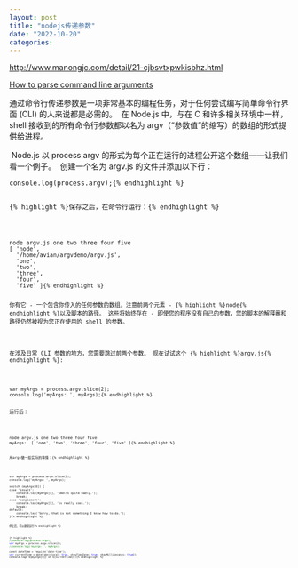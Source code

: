 ```yaml
---
layout: post
title: "nodejs传递参数"
date: "2022-10-20"
categories: 
---
```

<p><a href="http://www.manongjc.com/detail/21-cjbsvtxpwkisbhz.html">http://www.manongjc.com/detail/21-cjbsvtxpwkisbhz.html</a></p>

<p><a href="https://nodejs.org/en/knowledge/command-line/how-to-parse-command-line-arguments/">How to parse command line arguments</a></p>

<p>通过命令行传递参数是一项非常基本的编程任务，对于任何尝试编写简单命令行界面 (CLI) 的人来说都是必需的。&nbsp; 在 Node.js 中，与在 C 和许多相关环境中一样，shell 接收到的所有命令行参数都以名为 argv（&ldquo;参数值&rdquo;的缩写）的数组的形式提供给进程。</p>

<p>&nbsp;Node.js 以 process.argv 的形式为每个正在运行的进程公开这个数组&mdash;&mdash;让我们看一个例子。&nbsp; 创建一个名为 argv.js 的文件并添加以下行：</p>

<pre class="language-js">
<code class="language-js hljs javascript"><span class="hljs-built_in">console</span><span class="token punctuation">.<span class="token function">log<span class="token punctuation">(process<span class="token punctuation">.argv<span class="token punctuation">)<span class="token punctuation">;</span></span></span></span></span></span>{% endhighlight %}

<p>{% highlight %}保存之后，在命令行运行：{% endhighlight %}</p>

<pre class="language-bash">
<code class="language-bash hljs">node argv.js one two three four five
<span class="token punctuation">[ <span class="token string"><span class="hljs-string">&#39;node&#39;</span>,
  <span class="token string"><span class="hljs-string">&#39;/home/avian/argvdemo/argv.js&#39;</span>,
  <span class="token string"><span class="hljs-string">&#39;one&#39;</span>,
  <span class="token string"><span class="hljs-string">&#39;two&#39;</span>,
  <span class="token string"><span class="hljs-string">&#39;three&#39;</span>,
  <span class="token string"><span class="hljs-string">&#39;four&#39;</span>,
  <span class="token string"><span class="hljs-string">&#39;five&#39;</span> <span class="token punctuation">]</span></span></span></span></span></span></span></span></span>{% endhighlight %}

<p><font style="vertical-align:inherit">你有它 - 一个包含你传入的任何参数的数组。注意前两个元素 - </font>{% highlight %}node{% endhighlight %}<font style="vertical-align:inherit">以及脚本的路径。 这些将始终存在 - 即使您的程序没有自己的参数，您的脚本的解释器和路径仍然被视为您正在使用的 shell 的参数。 </font></p>

<p><font style="vertical-align:inherit">在涉及日常 CLI 参数的地方，您需要跳过前两个参数。 现在试试这个 </font>{% highlight %}argv.js{% endhighlight %}<font style="vertical-align:inherit">: </font></p>

<pre class="language-js">
<code class="language-js hljs javascript"><span class="token keyword"><span class="hljs-keyword">var</span> myArgs <span class="token operator">= process<span class="token punctuation">.argv<span class="token punctuation">.<span class="token function">slice<span class="token punctuation">(<span class="token number"><span class="hljs-number">2</span><span class="token punctuation">)<span class="token punctuation">;
<span class="hljs-built_in">console</span><span class="token punctuation">.<span class="token function">log<span class="token punctuation">(<span class="token string"><span class="hljs-string">&#39;myArgs: &#39;</span><span class="token punctuation">, myArgs<span class="token punctuation">)<span class="token punctuation">;</span></span></span></span></span></span></span></span></span></span></span></span></span></span></span></span>{% endhighlight %}

<p>运行后：</p>

<pre class="language-bash">
<code class="language-bash hljs">node argv.js one two three four five
myArgs:  <span class="token punctuation">[ <span class="token string"><span class="hljs-string">&#39;one&#39;</span>, <span class="token string"><span class="hljs-string">&#39;two&#39;</span>, <span class="token string"><span class="hljs-string">&#39;three&#39;</span>, <span class="token string"><span class="hljs-string">&#39;four&#39;</span>, <span class="token string"><span class="hljs-string">&#39;five&#39;</span> <span class="token punctuation">]</span></span></span></span></span></span></span>{% endhighlight %}

<p><code class="language-bash hljs"><span class="token punctuation"><span class="token string"><span class="token string"><span class="token string"><span class="token string"><span class="token string"><span class="token punctuation">用args做一些实际的事情：</span></span></span></span></span></span></span>{% endhighlight %}</p>

<pre class="language-js">
<code class="language-js hljs javascript"><span class="token keyword"><span class="hljs-keyword">var</span> myArgs <span class="token operator">= process<span class="token punctuation">.argv<span class="token punctuation">.<span class="token function">slice<span class="token punctuation">(<span class="token number"><span class="hljs-number">2</span><span class="token punctuation">)<span class="token punctuation">;
<span class="hljs-built_in">console</span><span class="token punctuation">.<span class="token function">log<span class="token punctuation">(<span class="token string"><span class="hljs-string">&#39;myArgs: &#39;</span><span class="token punctuation">, myArgs<span class="token punctuation">)<span class="token punctuation">;

<span class="token keyword"><span class="hljs-keyword">switch</span> <span class="token punctuation">(myArgs<span class="token punctuation">[<span class="token number"><span class="hljs-number">0</span><span class="token punctuation">]<span class="token punctuation">) <span class="token punctuation">{
<span class="token keyword"><span class="hljs-keyword">case</span> <span class="token string"><span class="hljs-string">&#39;insult&#39;</span><span class="token operator">:
    <span class="hljs-built_in">console</span><span class="token punctuation">.<span class="token function">log<span class="token punctuation">(myArgs<span class="token punctuation">[<span class="token number"><span class="hljs-number">1</span><span class="token punctuation">]<span class="token punctuation">, <span class="token string"><span class="hljs-string">&#39;smells quite badly.&#39;</span><span class="token punctuation">)<span class="token punctuation">;
    <span class="token keyword"><span class="hljs-keyword">break</span><span class="token punctuation">;
<span class="token keyword"><span class="hljs-keyword">case</span> <span class="token string"><span class="hljs-string">&#39;compliment&#39;</span><span class="token operator">:
    <span class="hljs-built_in">console</span><span class="token punctuation">.<span class="token function">log<span class="token punctuation">(myArgs<span class="token punctuation">[<span class="token number"><span class="hljs-number">1</span><span class="token punctuation">]<span class="token punctuation">, <span class="token string"><span class="hljs-string">&#39;is really cool.&#39;</span><span class="token punctuation">)<span class="token punctuation">;
    <span class="token keyword"><span class="hljs-keyword">break</span><span class="token punctuation">;
<span class="token keyword"><span class="hljs-keyword">default</span><span class="token operator">:
    <span class="hljs-built_in">console</span><span class="token punctuation">.<span class="token function">log<span class="token punctuation">(<span class="token string"><span class="hljs-string">&#39;Sorry, that is not something I know how to do.&#39;</span><span class="token punctuation">)<span class="token punctuation">;
<span class="token punctuation">}</span></span></span></span></span></span></span></span></span></span></span></span></span></span></span></span></span></span></span></span></span></span></span></span></span></span></span></span></span></span></span></span></span></span></span></span></span></span></span></span></span></span></span></span></span></span></span></span></span></span></span></span></span></span></span></span></span></span></span></span></span></span>{% endhighlight %}

<p><code class="language-js hljs javascript"><span class="token keyword"><span class="token operator"><span class="token punctuation"><span class="token punctuation"><span class="token function"><span class="token punctuation"><span class="token number"><span class="token punctuation"><span class="token punctuation"><span class="token punctuation"><span class="token function"><span class="token punctuation"><span class="token string"><span class="token punctuation"><span class="token punctuation"><span class="token punctuation"><span class="token keyword"><span class="token punctuation"><span class="token punctuation"><span class="token number"><span class="token punctuation"><span class="token punctuation"><span class="token punctuation"><span class="token keyword"><span class="token string"><span class="token operator"><span class="token punctuation"><span class="token function"><span class="token punctuation"><span class="token punctuation"><span class="token number"><span class="token punctuation"><span class="token punctuation"><span class="token string"><span class="token punctuation"><span class="token punctuation"><span class="token keyword"><span class="token punctuation"><span class="token keyword"><span class="token string"><span class="token operator"><span class="token punctuation"><span class="token function"><span class="token punctuation"><span class="token punctuation"><span class="token number"><span class="token punctuation"><span class="token punctuation"><span class="token string"><span class="token punctuation"><span class="token punctuation"><span class="token keyword"><span class="token punctuation"><span class="token keyword"><span class="token operator"><span class="token punctuation"><span class="token function"><span class="token punctuation"><span class="token string"><span class="token punctuation"><span class="token punctuation"><span class="token punctuation">停止后，可以继续运行</span></span></span></span></span></span></span></span></span></span></span></span></span></span></span></span></span></span></span></span></span></span></span></span></span></span></span></span></span></span></span></span></span></span></span></span></span></span></span></span></span></span></span></span></span></span></span></span></span></span></span></span></span></span></span></span></span></span></span></span></span></span>{% endhighlight %}</p>

{% highlight %}
<span style="color: rgba(0, 128, 0, 1)">//</span><span style="color: rgba(0, 128, 0, 1)">console.log(process.argv);</span>
<span style="color: rgba(0, 0, 255, 1)">var</span> myArgs = process.argv.slice(2<span style="color: rgba(0, 0, 0, 1)">);
</span><span style="color: rgba(0, 128, 0, 1)">//</span><span style="color: rgba(0, 128, 0, 1)">console.log(&#39;myArgs: &#39;, myArgs);</span>
<span style="color: rgba(0, 0, 0, 1)">
const dateTime </span>= require(&#39;date-time&#39;<span style="color: rgba(0, 0, 0, 1)">);
</span><span style="color: rgba(0, 0, 255, 1)">var</span> currentTime = dateTime({local: <span style="color: rgba(0, 0, 255, 1)">true</span>, showTimeZone: <span style="color: rgba(0, 0, 255, 1)">true</span>, showMilliseconds: <span style="color: rgba(0, 0, 255, 1)">true</span><span style="color: rgba(0, 0, 0, 1)">});
console.log(`${myArgs[</span>0]} at ${currentTime}`){% endhighlight %}

